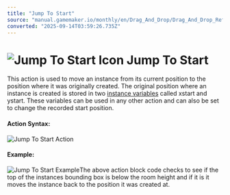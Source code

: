 ```yaml
---
title: "Jump To Start"
source: "manual.gamemaker.io/monthly/en/Drag_And_Drop/Drag_And_Drop_Reference/Movement/Jump_To_Start.htm"
converted: "2025-09-14T03:59:26.735Z"
---
```


# ![Jump To Start Icon](../../../assets/Images/Scripting_Reference/Drag_And_Drop/Reference/Movement/i_Movement_Jump_To_Start.png) Jump To Start

This action is used to move an instance from its current position to the position where it was originally created. The original position where an instance is created is stored in two [instance variables](../Instance/Get_Instance_Variable.md) called xstart and ystart. These variables can be used in any other action and can also be set to change the recorded start position.

#### Action Syntax:

![Jump To Start Action](../../../assets/Images/Scripting_Reference/Drag_And_Drop/Reference/Movement/a_Movement_Jump_To_Start.png)

#### Example:

![Jump To Start Example](../../../assets/Images/Scripting_Reference/Drag_And_Drop/Reference/Movement/e_Movement_Jump_To_Start.png)The above action block code checks to see if the top of the instances bounding box is below the room height and if it is it moves the instance back to the position it was created at.